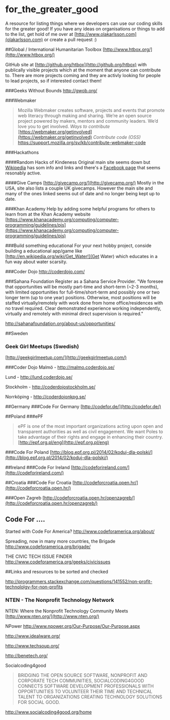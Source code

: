 for_the_greater_good
====================

A resource for listing things where we developers can use our coding skills for the greater good!
If you have any ideas on organisations or things to add to the list, get hold of me over at [http://www.olakarlsson.com](olakarlsson.com) or create a pull request :)


##Global / International
Humanitarian Toolbox
[http://www.htbox.org/](http://www.htbox.org/)

GitHub site at [http://github.org/htbox](http://github.org/htbox) with publically visible projects which at the moment that anyone can contribute to.
There are more projects coming and they are activly looking for people to lead projects, so if interested contact them!
 
###Geeks Without Bounds
http://gwob.org/

###Webmaker
>Mozilla Webmaker creates software, projects and events that promote web literacy through making and sharing. We’re an open source project powered by makers, mentors and community leaders. We’d love you to get involved.
*Ways to contribute*
[https://webmaker.org/getinvolved](https://webmaker.org/getinvolved)
*Contribute code (OSS)*
https://support.mozilla.org/sv/kb/contribute-webmaker-code


###Hackathons

####Random Hacks of Kindeness
Original main site seems down but [Wikipedia](http://en.wikipedia.org/wiki/Random_Hacks_of_Kindness) has som info and links
and there's a [Facebook page](https://www.facebook.com/RandomHacks) that seems resonably active.

####Give Camps
[http://givecamp.org/](http://givecamp.org/)
Mostly in the USA, site also lists a couple UK givecamps. However the main site and many of the ones linked seems out of date and no longer being kept up to date.

###Khan Academy
Help by adding some helpful programs for others to learn from at the Khan Academy website
[https://www.khanacademy.org/computing/computer-programming/guidelines/pjs](https://www.khanacademy.org/computing/computer-programming/guidelines/pjs)

###Build something educational
For your next hobby project, conside building a educational app/game like [http://en.wikipedia.org/wiki/Get_Water!](Get Water) which educates in a fun way about water scarsity.

###Coder Dojo
http://coderdojo.com/

###Sahana Foundation
Register as a Sahana Service Provider.
"We foresee that opportunities will be mostly part-time and short-term (~2-3 months), with limited opportunities for full-time/short-term and possibly one or two longer term (up to one year) positions.
Otherwise, most positions will be staffed virtually/remotely with work done from home office/residences with no travel required. Clear demonstrated experience working independently, virtually and remotely with minimal direct supervision is required."

http://sahanafoundation.org/about-us/opportunities/

##Sweden
### Geek Girl Meetups (Swedish)
[http://geekgirlmeetup.com/](http://geekgirlmeetup.com/)

###Coder Dojo
Malmö - http://malmo.coderdojo.se/

Lund - http://lund.coderdojo.se/

Stockholm - http://coderdojostockholm.se/

Norrköping - http://coderdojonkpg.se/

##Germany
###Code For Germany
[http://codefor.de/](http://codefor.de/)

##Poland
###ePF
>ePF is one of the most important organizations acting upon
open and transparent authorities as well as civil engagement.
We want Poles to take advantage of their rights
and engage in enhancing their country. 
[http://epf.org.pl/eng](http://epf.org.pl/eng)

###Code For Poland
[http://blog.epf.org.pl/2014/02/koduj-dla-polski/](http://blog.epf.org.pl/2014/02/koduj-dla-polski/)

##Ireland
###Code For Ireland
[http://codeforireland.com/](http://codeforireland.com/)

##Croatia
###Code For Croatia
[http://codeforcroatia.open.hr/](http://codeforcroatia.open.hr/)

###Open Zagreb
[http://codeforcroatia.open.hr/openzagreb/](http://codeforcroatia.open.hr/openzagreb/)


## Code For ....
Started with Code For America?
http://www.codeforamerica.org/about/

Spreading, now in many more countries, the Brigade
http://www.codeforamerica.org/brigade/

THE CIVIC TECH ISSUE FINDER
http://www.codeforamerica.org/geeks/civicissues



##Links and resources to be sorted and checked

http://programmers.stackexchange.com/questions/141552/non-profit-technololgy-for-non-profits

### NTEN - The Nonprofit Technology Network
NTEN: Where the Nonprofit Technology Community Meets
[http://www.nten.org/](http://www.nten.org/)

NPower
http://www.npower.org/Our-Purpose/Our-Purpose.aspx

http://www.idealware.org/

http://www.techsoup.org/


http://benetech.org/


Socialcoding4good
>BRIDGING THE OPEN SOURCE SOFTWARE, NONPROFIT AND CORPORATE TECH COMMUNITIES, SOCIALCODING4GOOD CONNECTS SOFTWARE DEVELOPMENT PROFESSIONALS WITH OPPORTUNITIES TO VOLUNTEER THEIR TIME AND TECHNICAL TALENT TO ORGANIZATIONS CREATING TECHNOLOGY SOLUTIONS FOR SOCIAL GOOD.

http://www.socialcoding4good.org/home

